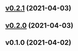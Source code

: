 
<a name="v0.2.1"></a>
## [v0.2.1](https://github.com/ruivieira/crystal-vesta/compare/v0.2.0...v0.2.1) (2021-04-03)


<a name="v0.2.0"></a>
## [v0.2.0](https://github.com/ruivieira/crystal-vesta/compare/v0.1.0...v0.2.0) (2021-04-03)


<a name="v0.1.0"></a>
## v0.1.0 (2021-04-02)

